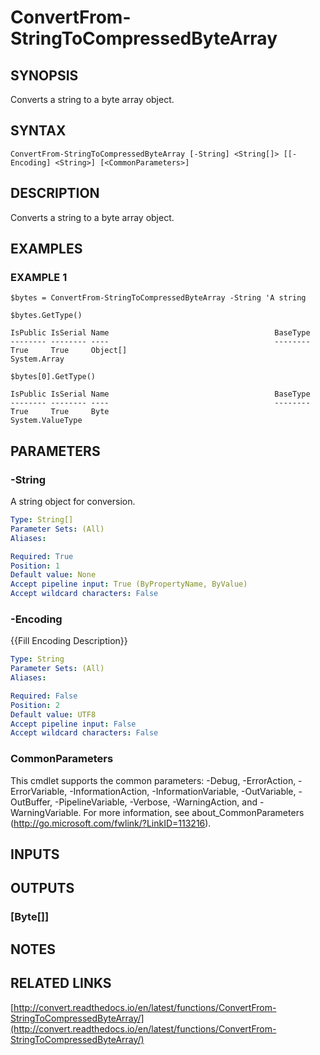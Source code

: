 # ConvertFrom-StringToCompressedByteArray

## SYNOPSIS
Converts a string to a byte array object.

## SYNTAX

```
ConvertFrom-StringToCompressedByteArray [-String] <String[]> [[-Encoding] <String>] [<CommonParameters>]
```

## DESCRIPTION
Converts a string to a byte array object.

## EXAMPLES

### EXAMPLE 1
```
$bytes = ConvertFrom-StringToCompressedByteArray -String 'A string

$bytes.GetType()

IsPublic IsSerial Name                                     BaseType
-------- -------- ----                                     --------
True     True     Object[]                                 System.Array

$bytes[0].GetType()

IsPublic IsSerial Name                                     BaseType
-------- -------- ----                                     --------
True     True     Byte                                     System.ValueType
```

## PARAMETERS

### -String
A string object for conversion.

```yaml
Type: String[]
Parameter Sets: (All)
Aliases:

Required: True
Position: 1
Default value: None
Accept pipeline input: True (ByPropertyName, ByValue)
Accept wildcard characters: False
```

### -Encoding
{{Fill Encoding Description}}

```yaml
Type: String
Parameter Sets: (All)
Aliases:

Required: False
Position: 2
Default value: UTF8
Accept pipeline input: False
Accept wildcard characters: False
```

### CommonParameters
This cmdlet supports the common parameters: -Debug, -ErrorAction, -ErrorVariable, -InformationAction, -InformationVariable, -OutVariable, -OutBuffer, -PipelineVariable, -Verbose, -WarningAction, and -WarningVariable.
For more information, see about_CommonParameters (http://go.microsoft.com/fwlink/?LinkID=113216).

## INPUTS

## OUTPUTS

### [Byte[]]

## NOTES

## RELATED LINKS

[http://convert.readthedocs.io/en/latest/functions/ConvertFrom-StringToCompressedByteArray/](http://convert.readthedocs.io/en/latest/functions/ConvertFrom-StringToCompressedByteArray/)

